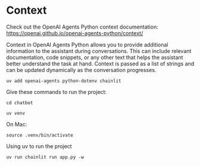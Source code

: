 # Context
Check out the OpenAI Agents Python context documentation:
https://openai.github.io/openai-agents-python/context/

Context in OpenAI Agents Python allows you to provide additional information to the assistant during conversations. This can include relevant documentation, code snippets, or any other text that helps the assistant better understand the task at hand. Context is passed as a list of strings and can be updated dynamically as the conversation progresses.
 
`uv add openai-agents python-dotenv chainlit`

Give these commands to run the project:

    cd chatbot

    uv venv

On Mac:

    source .venv/bin/activate

Using uv to run the project

    uv run chainlit run app.py -w